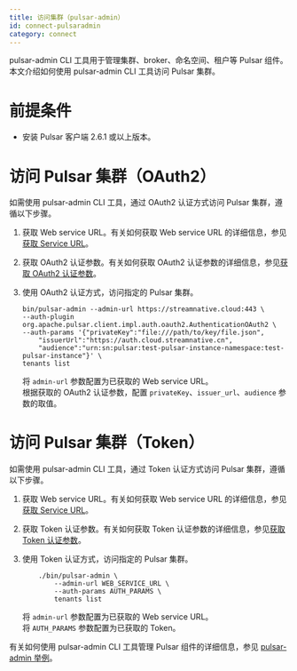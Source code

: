 ```yaml
---
title: 访问集群（pulsar-admin）
id: connect-pulsaradmin
category: connect
---
```


pulsar-admin CLI 工具用于管理集群、broker、命名空间、租户等 Pulsar 组件。本文介绍如何使用 pulsar-admin CLI 工具访问 Pulsar 集群。

# 前提条件

- 安装 Pulsar 客户端 2.6.1 或以上版本。

# 访问 Pulsar 集群（OAuth2）

如需使用 pulsar-admin CLI 工具，通过 OAuth2 认证方式访问 Pulsar 集群，遵循以下步骤。

1. 获取 Web service URL。有关如何获取 Web service URL 的详细信息，参见[获取 Service URL](/connect/overview.md#获取-service-url)。

2. 获取 OAuth2 认证参数。有关如何获取 OAuth2 认证参数的详细信息，参见[获取 OAuth2 认证参数](/connect/overview.md#获取-oauth2-认证参数)。

3. 使用 OAuth2 认证方式，访问指定的 Pulsar 集群。

    ```shell script
    bin/pulsar-admin --admin-url https://streamnative.cloud:443 \
    --auth-plugin org.apache.pulsar.client.impl.auth.oauth2.AuthenticationOAuth2 \
    --auth-params '{"privateKey":"file:///path/to/key/file.json",
        "issuerUrl":"https://auth.cloud.streamnative.cn",
        "audience":"urn:sn:pulsar:test-pulsar-instance-namespace:test-pulsar-instance"}' \
    tenants list
    ```

    将 `admin-url` 参数配置为已获取的 Web service URL。  
    根据获取的 OAuth2 认证参数，配置 `privateKey`、`issuer_url`、`audience` 参数的取值。

# 访问 Pulsar 集群（Token）

如需使用 pulsar-admin CLI 工具，通过 Token 认证方式访问 Pulsar 集群，遵循以下步骤。

1. 获取 Web service URL。有关如何获取 Web service URL 的详细信息，参见[获取 Service URL](/connect/overview.md#获取-service-url)。

2. 获取 Token 认证参数。有关如何获取 Token 认证参数的详细信息，参见[获取 Token 认证参数](/connect/overview.md#获取-token-认证参数)。

3. 使用 Token 认证方式，访问指定的 Pulsar 集群。

    ```shell
        ./bin/pulsar-admin \
            --admin-url WEB_SERVICE_URL \
            --auth-params AUTH_PARAMS \
            tenants list
    ```

    将 `admin-url` 参数配置为已获取的 Web service URL。  
    将 `AUTH_PARAMS` 参数配置为已获取的 Token。

有关如何使用 pulsar-admin CLI 工具管理 Pulsar 组件的详细信息，参见 [pulsar-admin 举例](https://pulsar.apache.org/docs/en/next/pulsar-admin)。